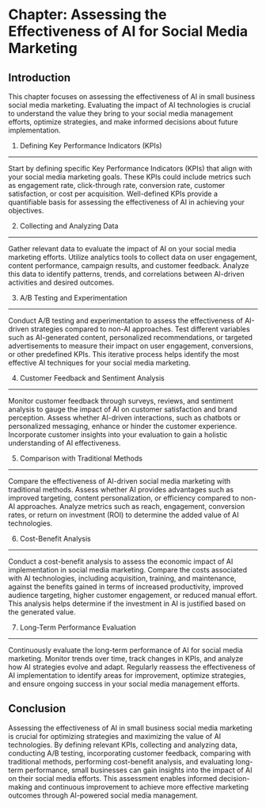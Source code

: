 Chapter: Assessing the Effectiveness of AI for Social Media Marketing
=====================================================================

Introduction
------------

This chapter focuses on assessing the effectiveness of AI in small business social media marketing. Evaluating the impact of AI technologies is crucial to understand the value they bring to your social media management efforts, optimize strategies, and make informed decisions about future implementation.

1. Defining Key Performance Indicators (KPIs)
---------------------------------------------

Start by defining specific Key Performance Indicators (KPIs) that align with your social media marketing goals. These KPIs could include metrics such as engagement rate, click-through rate, conversion rate, customer satisfaction, or cost per acquisition. Well-defined KPIs provide a quantifiable basis for assessing the effectiveness of AI in achieving your objectives.

2. Collecting and Analyzing Data
--------------------------------

Gather relevant data to evaluate the impact of AI on your social media marketing efforts. Utilize analytics tools to collect data on user engagement, content performance, campaign results, and customer feedback. Analyze this data to identify patterns, trends, and correlations between AI-driven activities and desired outcomes.

3. A/B Testing and Experimentation
----------------------------------

Conduct A/B testing and experimentation to assess the effectiveness of AI-driven strategies compared to non-AI approaches. Test different variables such as AI-generated content, personalized recommendations, or targeted advertisements to measure their impact on user engagement, conversions, or other predefined KPIs. This iterative process helps identify the most effective AI techniques for your social media marketing.

4. Customer Feedback and Sentiment Analysis
-------------------------------------------

Monitor customer feedback through surveys, reviews, and sentiment analysis to gauge the impact of AI on customer satisfaction and brand perception. Assess whether AI-driven interactions, such as chatbots or personalized messaging, enhance or hinder the customer experience. Incorporate customer insights into your evaluation to gain a holistic understanding of AI effectiveness.

5. Comparison with Traditional Methods
--------------------------------------

Compare the effectiveness of AI-driven social media marketing with traditional methods. Assess whether AI provides advantages such as improved targeting, content personalization, or efficiency compared to non-AI approaches. Analyze metrics such as reach, engagement, conversion rates, or return on investment (ROI) to determine the added value of AI technologies.

6. Cost-Benefit Analysis
------------------------

Conduct a cost-benefit analysis to assess the economic impact of AI implementation in social media marketing. Compare the costs associated with AI technologies, including acquisition, training, and maintenance, against the benefits gained in terms of increased productivity, improved audience targeting, higher customer engagement, or reduced manual effort. This analysis helps determine if the investment in AI is justified based on the generated value.

7. Long-Term Performance Evaluation
-----------------------------------

Continuously evaluate the long-term performance of AI for social media marketing. Monitor trends over time, track changes in KPIs, and analyze how AI strategies evolve and adapt. Regularly reassess the effectiveness of AI implementation to identify areas for improvement, optimize strategies, and ensure ongoing success in your social media management efforts.

Conclusion
----------

Assessing the effectiveness of AI in small business social media marketing is crucial for optimizing strategies and maximizing the value of AI technologies. By defining relevant KPIs, collecting and analyzing data, conducting A/B testing, incorporating customer feedback, comparing with traditional methods, performing cost-benefit analysis, and evaluating long-term performance, small businesses can gain insights into the impact of AI on their social media efforts. This assessment enables informed decision-making and continuous improvement to achieve more effective marketing outcomes through AI-powered social media management.
